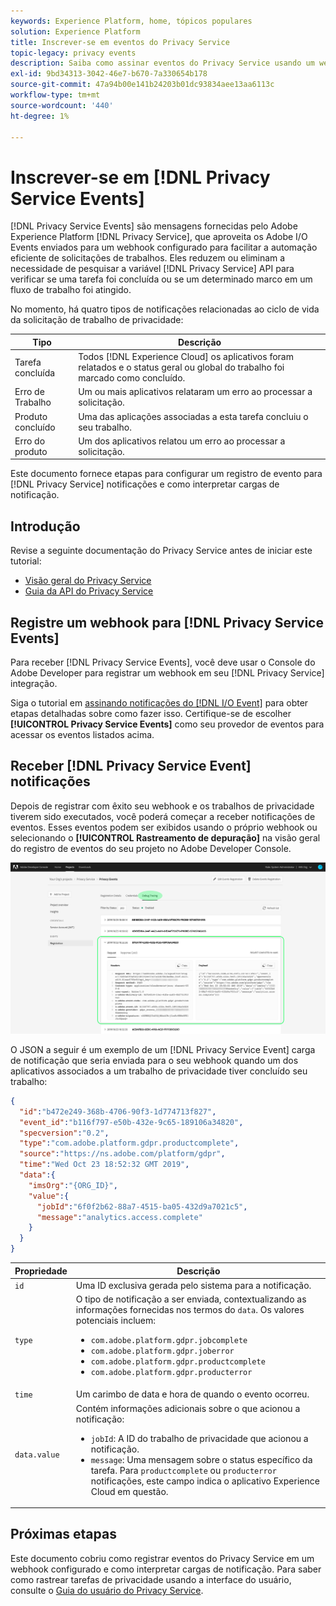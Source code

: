 ```yaml
---
keywords: Experience Platform, home, tópicos populares
solution: Experience Platform
title: Inscrever-se em eventos do Privacy Service
topic-legacy: privacy events
description: Saiba como assinar eventos do Privacy Service usando um webhook pré-configurado.
exl-id: 9bd34313-3042-46e7-b670-7a330654b178
source-git-commit: 47a94b00e141b24203b01dc93834aee13aa6113c
workflow-type: tm+mt
source-wordcount: '440'
ht-degree: 1%

---
```


# Inscrever-se em [!DNL Privacy Service Events]

[!DNL Privacy Service Events] são mensagens fornecidas pelo Adobe Experience Platform [!DNL Privacy Service], que aproveita os Adobe I/O Events enviados para um webhook configurado para facilitar a automação eficiente de solicitações de trabalhos. Eles reduzem ou eliminam a necessidade de pesquisar a variável [!DNL Privacy Service] API para verificar se uma tarefa foi concluída ou se um determinado marco em um fluxo de trabalho foi atingido.

No momento, há quatro tipos de notificações relacionadas ao ciclo de vida da solicitação de trabalho de privacidade:

| Tipo | Descrição |
| --- | --- |
| Tarefa concluída | Todos [!DNL Experience Cloud] os aplicativos foram relatados e o status geral ou global do trabalho foi marcado como concluído. |
| Erro de Trabalho | Um ou mais aplicativos relataram um erro ao processar a solicitação. |
| Produto concluído | Uma das aplicações associadas a esta tarefa concluiu o seu trabalho. |
| Erro do produto | Um dos aplicativos relatou um erro ao processar a solicitação. |

Este documento fornece etapas para configurar um registro de evento para [!DNL Privacy Service] notificações e como interpretar cargas de notificação.

## Introdução

Revise a seguinte documentação do Privacy Service antes de iniciar este tutorial:

* [Visão geral do Privacy Service](./home.md)
* [Guia da API do Privacy Service](./api/overview.md)

## Registre um webhook para [!DNL Privacy Service Events]

Para receber [!DNL Privacy Service Events], você deve usar o Console do Adobe Developer para registrar um webhook em seu [!DNL Privacy Service] integração.

Siga o tutorial em [assinando notificações do [!DNL I/O Event]](../observability/alerts/subscribe.md) para obter etapas detalhadas sobre como fazer isso. Certifique-se de escolher **[!UICONTROL Privacy Service Events]** como seu provedor de eventos para acessar os eventos listados acima.

## Receber [!DNL Privacy Service Event] notificações

Depois de registrar com êxito seu webhook e os trabalhos de privacidade tiverem sido executados, você poderá começar a receber notificações de eventos. Esses eventos podem ser exibidos usando o próprio webhook ou selecionando o **[!UICONTROL Rastreamento de depuração]** na visão geral do registro de eventos do seu projeto no Adobe Developer Console.

![](images/privacy-events/debug-tracing.png)

O JSON a seguir é um exemplo de um [!DNL Privacy Service Event] carga de notificação que seria enviada para o seu webhook quando um dos aplicativos associados a um trabalho de privacidade tiver concluído seu trabalho:

```json
{
  "id":"b472e249-368b-4706-90f3-1d774713f827",
  "event_id":"b116f797-e50b-432e-9c65-189106a34820",
  "specversion":"0.2",
  "type":"com.adobe.platform.gdpr.productcomplete",
  "source":"https://ns.adobe.com/platform/gdpr",
  "time":"Wed Oct 23 18:52:32 GMT 2019",
  "data":{
    "imsOrg":"{ORG_ID}",
    "value":{
      "jobId":"6f0f2b62-88a7-4515-ba05-432d9a7021c5",
      "message":"analytics.access.complete"
    }
  }
}
```

| Propriedade | Descrição |
| --- | --- |
| `id` | Uma ID exclusiva gerada pelo sistema para a notificação. |
| `type` | O tipo de notificação a ser enviada, contextualizando as informações fornecidas nos termos do `data`. Os valores potenciais incluem: <ul><li>`com.adobe.platform.gdpr.jobcomplete`</li><li>`com.adobe.platform.gdpr.joberror`</li><li>`com.adobe.platform.gdpr.productcomplete`</li><li>`com.adobe.platform.gdpr.producterror`</li></ul> |
| `time` | Um carimbo de data e hora de quando o evento ocorreu. |
| `data.value` | Contém informações adicionais sobre o que acionou a notificação: <ul><li>`jobId`: A ID do trabalho de privacidade que acionou a notificação.</li><li>`message`: Uma mensagem sobre o status específico da tarefa. Para `productcomplete` ou `producterror` notificações, este campo indica o aplicativo Experience Cloud em questão.</li></ul> |

## Próximas etapas

Este documento cobriu como registrar eventos do Privacy Service em um webhook configurado e como interpretar cargas de notificação. Para saber como rastrear tarefas de privacidade usando a interface do usuário, consulte o [Guia do usuário do Privacy Service](./ui/user-guide.md).
